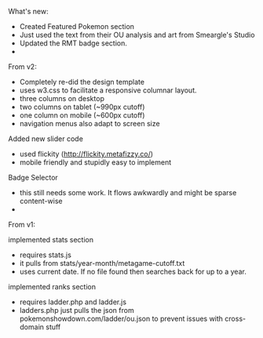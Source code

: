 What's new:
- Created Featured Pokemon section
- Just used the text from their OU analysis and art from Smeargle's Studio
- Updated the RMT badge section.
- 

From v2:
- Completely re-did the design template
- uses w3.css to facilitate a responsive columnar layout.
- three columns on desktop
- two columns on tablet (~990px cutoff)
- one column on mobile (~600px cutoff)
- navigation menus also adapt to screen size

Added new slider code
- used flickity (http://flickity.metafizzy.co/)
- mobile friendly and stupidly easy to implement

Badge Selector
- this still needs some work. It flows awkwardly and might be sparse content-wise
- 

From v1:

implemented stats section
- requires stats.js
- it pulls from stats/year-month/metagame-cutoff.txt
- uses current date. If no file found then searches back for up to a year.

implemented ranks section
- requires ladder.php and ladder.js
- ladders.php just pulls the json from pokemonshowdown.com/ladder/ou.json to prevent issues with cross-domain stuff